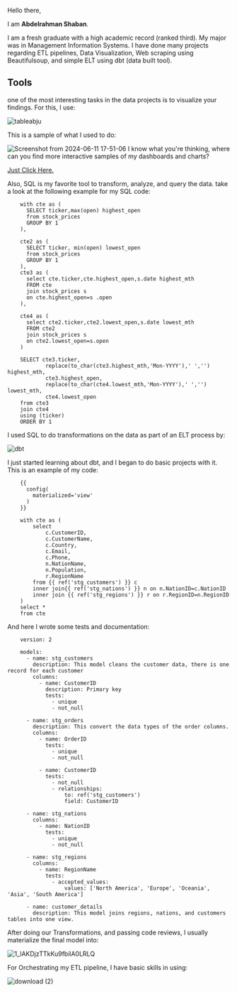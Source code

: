Hello there,

I am <b>Abdelrahman Shaban</b>.

I am a fresh graduate with a high academic record (ranked third). My major was in Management Information Systems. I have done many projects regarding ETL pipelines, Data Visualization, Web scraping using Beautifulsoup, and simple ELT using dbt (data built tool).

## Tools
one of the most interesting tasks in the data projects is to visualize your findings. For this, I use:

![tableabju](https://github.com/Abdelrahman7000/my-portfolio/assets/61333407/29db2d58-72df-49a1-91d4-db0d1b5a8bfd)

This is a sample of what I used to do:

![Screenshot from 2024-06-11 17-51-06](https://github.com/Abdelrahman7000/my-portfolio/assets/61333407/795dcebe-0d56-4ca3-b9a5-a887867dfea3)
I know what you're thinking, where can you find more interactive samples of my dashboards and charts?

<a href='https://public.tableau.com/app/profile/abdelrahman.shaban/vizzes'>Just Click Here.</a>

Also, SQL is my favorite tool to transform, analyze, and query the data. take a look at the following example for my SQL code:

        with cte as (
          SELECT ticker,max(open) highest_open
          from stock_prices
          GROUP BY 1
        ),
        
        cte2 as (
          SELECT ticker, min(open) lowest_open
          from stock_prices
          GROUP BY 1
        ),
        cte3 as (
          select cte.ticker,cte.highest_open,s.date highest_mth
          FROM cte 
          join stock_prices s
          on cte.highest_open=s .open
        ),
        
        cte4 as (
          select cte2.ticker,cte2.lowest_open,s.date lowest_mth
          FROM cte2 
          join stock_prices s
          on cte2.lowest_open=s.open
        )
        
        SELECT cte3.ticker,
                replace(to_char(cte3.highest_mth,'Mon-YYYY'),' ','') highest_mth,
                cte3.highest_open,
                replace(to_char(cte4.lowest_mth,'Mon-YYYY'),' ','') lowest_mth,
                cte4.lowest_open
        from cte3
        join cte4
        using (ticker)
        ORDER BY 1

I used SQL to do transformations on the data as part of an ELT process by:

![dbt](https://github.com/Abdelrahman7000/LeetCode/assets/61333407/8ea8cd6f-2473-4afb-8946-f9e4da3bbcf7)

I just started learning about dbt, and I began to do basic projects with it. This is an example of my code:

        {{
          config(
            materialized='view'
          )
        }}
        
        with cte as (
            select 
                c.CustomerID,
                c.CustomerName,
                c.Country,
                c.Email,
                c.Phone,
                n.NationName,
                n.Population,
                r.RegionName
            from {{ ref('stg_customers') }} c 
            inner join{{ ref('stg_nations') }} n on n.NationID=c.NationID
            inner join {{ ref('stg_regions') }} r on r.RegionID=n.RegionID
        )
        select *
        from cte

And here I wrote some tests and documentation:

        version: 2
        
        models:
          - name: stg_customers
            description: This model cleans the customer data, there is one record for each customer
            columns:
              - name: CustomerID
                description: Primary key
                tests:
                  - unique
                  - not_null
        
          - name: stg_orders
            description: This convert the data types of the order columns.
            columns:
              - name: OrderID
                tests:
                  - unique
                  - not_null
        
              - name: CustomerID
                tests:
                  - not_null
                  - relationships:
                      to: ref('stg_customers')
                      field: CustomerID
          
          - name: stg_nations
            columns:
              - name: NationID
                tests:
                  - unique
                  - not_null
            
          - name: stg_regions
            columns:
              - name: RegionName
                tests:
                  - accepted_values:
                      values: ['North America', 'Europe', 'Oceania', 'Asia', 'South America']
                    
          - name: customer_details
            description: This model joins regions, nations, and customers tables into one view. 
              

After doing our Transformations, and passing code reviews, I usually materialize the final model into:

![1_lAKDjzTTkKu9fbilA0LRLQ](https://github.com/Abdelrahman7000/LeetCode/assets/61333407/b6560ec2-4e39-4202-a163-0b32aca9dcd4)

For Orchestrating my ETL pipeline, I have basic skills in using:

![download (2)](https://github.com/Abdelrahman7000/LeetCode/assets/61333407/751e7da4-7810-4e5a-af93-1ad78bfe7499)

